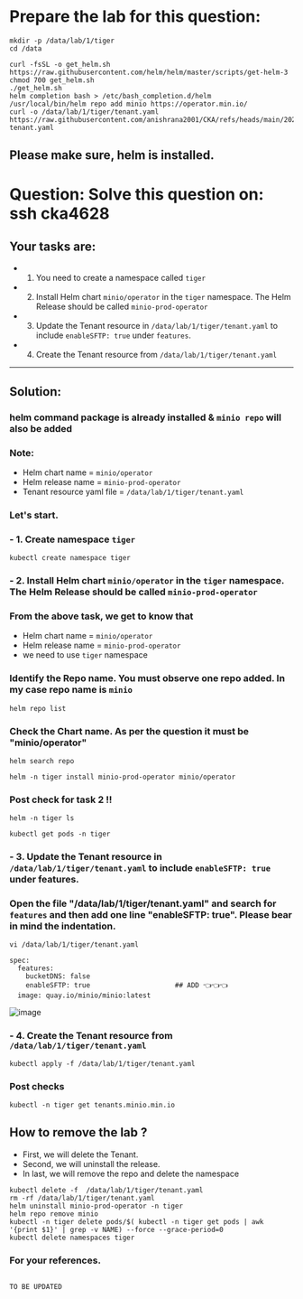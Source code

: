 # Prepare the lab for this question:
```
mkdir -p /data/lab/1/tiger
cd /data

curl -fsSL -o get_helm.sh https://raw.githubusercontent.com/helm/helm/master/scripts/get-helm-3
chmod 700 get_helm.sh
./get_helm.sh
helm completion bash > /etc/bash_completion.d/helm
/usr/local/bin/helm repo add minio https://operator.min.io/
curl -o /data/lab/1/tiger/tenant.yaml https://raw.githubusercontent.com/anishrana2001/CKA/refs/heads/main/2025/helm-tenant.yaml
```

## Please make sure, helm is installed.

#  Question: Solve this question on: ssh cka4628
## Your tasks are:
- 1. You need to create a namespace called `tiger`
- 2. Install Helm chart `minio/operator` in the `tiger` namespace. The Helm Release should be called `minio-prod-operator`
- 3. Update the Tenant resource in `/data/lab/1/tiger/tenant.yaml` to include `enableSFTP: true` under `features`.
- 4. Create the Tenant resource from `/data/lab/1/tiger/tenant.yaml`
--- 
## Solution: 
### helm command package is already installed & `minio repo` will also be added
### Note: 
- Helm chart name = `minio/operator`
- Helm release name = `minio-prod-operator`
- Tenant resource yaml file = `/data/lab/1/tiger/tenant.yaml`

### Let's start.

### - 1. Create namespace `tiger`
```
kubectl create namespace tiger
```
### - 2. Install Helm chart `minio/operator` in the `tiger` namespace. The Helm Release should be called `minio-prod-operator`
### From the above task, we get to know that 
- Helm chart name = `minio/operator`
- Helm release name = `minio-prod-operator`
- we need to use `tiger` namespace 
### Identify the Repo name. You must observe one repo added. In my case repo name is `minio`
```
helm repo list
```

### Check the Chart name. As per the question it must be "minio/operator"
```
helm search repo
```

```
helm -n tiger install minio-prod-operator minio/operator
```

### Post check for task 2 !!
```
helm -n tiger ls
```
```
kubectl get pods -n tiger 
```

### - 3. Update the Tenant resource in `/data/lab/1/tiger/tenant.yaml` to include `enableSFTP: true` under features.
### Open the file "/data/lab/1/tiger/tenant.yaml" and search for `features` and then add one line "enableSFTP: true". Please bear in mind the indentation. 
```
vi /data/lab/1/tiger/tenant.yaml
```

```
spec:
  features:
    bucketDNS: false
    enableSFTP: true                     ## ADD 👈👈👈
  image: quay.io/minio/minio:latest
```
![image](https://github.com/user-attachments/assets/7a4a671e-6919-473b-9248-92511e6bcf0b)


### - 4. Create the Tenant resource from `/data/lab/1/tiger/tenant.yaml`
```
kubectl apply -f /data/lab/1/tiger/tenant.yaml 
```

### Post checks
```
kubectl -n tiger get tenants.minio.min.io 
```






## How to remove the lab ?
- First, we will delete the Tenant.
- Second, we will uninstall the release.
- In last, we will remove the repo and delete the namespace
```
kubectl delete -f  /data/lab/1/tiger/tenant.yaml
rm -rf /data/lab/1/tiger/tenant.yaml 
helm uninstall minio-prod-operator -n tiger 
helm repo remove minio
kubectl -n tiger delete pods/$( kubectl -n tiger get pods | awk '{print $1}' | grep -v NAME) --force --grace-period=0
kubectl delete namespaces tiger
```




### For your references.
```

TO BE UPDATED
```

